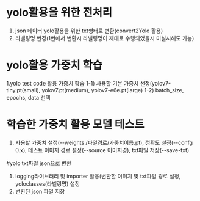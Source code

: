 # yolo활용을 위한 전처리
1. json 데이터 yolo활용을 위한 txt형태로 변환(convert2Yolo 활용)
2. 라벨링명 변경(1번에서 변환시 라벨링명이 제대로 수행되었을시 미실시해도 가능)

# yolo활용 가중치 학습
1.yolo test code 활용 가중치 학습
 1-1) 사용할 기본 가중치 선정(yolov7-tiny.pt(small), yolov7.pt(medium), yolov7-e6e.pt(large)
 1-2) batch_size, epochs, data 선택
 
# 학습한 가중치 활용 모델 테스트
1. 사용할 가중치 설정(--weights /파일경로/가중치이름.pt), 정확도 설정(--confg 0.x), 테스트 이미지 경로 설정(--source 이미지경), txt파일 저장(--save-txt)

#yolo txt파일 json으로 변환
1. logging라이브러리 및 importer 활용(변환할 이미지 및 txt파일 경로 설정, yoloclasses(라벨링명) 설정
2. 변환된 json 파일 저장
